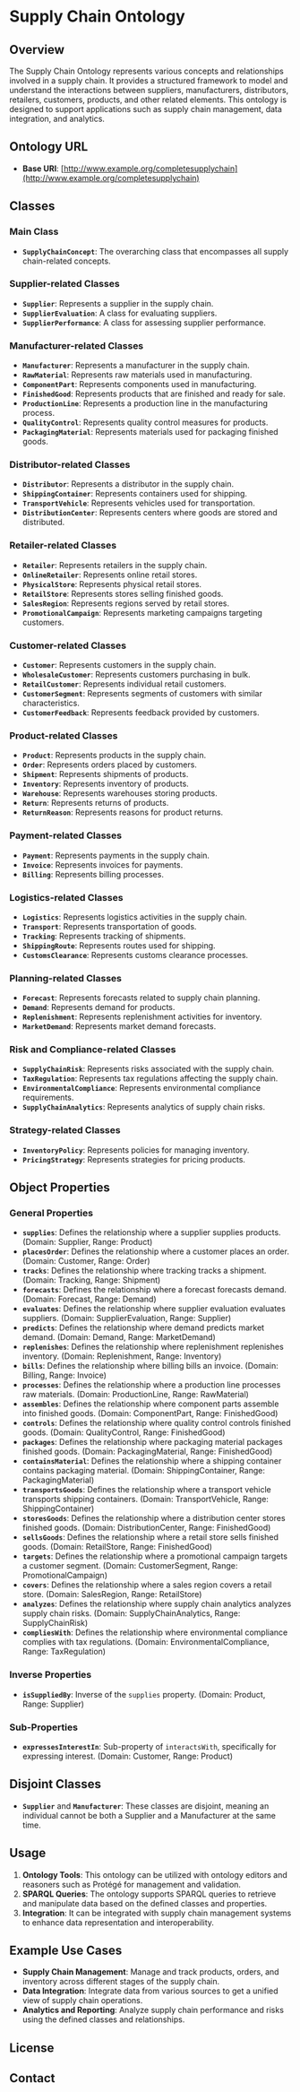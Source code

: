 # Supply Chain Ontology 

## Overview

The Supply Chain Ontology represents various concepts and relationships involved in a supply chain. It provides a structured framework to model and understand the interactions between suppliers, manufacturers, distributors, retailers, customers, products, and other related elements. This ontology is designed to support applications such as supply chain management, data integration, and analytics.

## Ontology URL

- **Base URI**: [http://www.example.org/completesupplychain](http://www.example.org/completesupplychain)

## Classes

### Main Class

- **`SupplyChainConcept`**: The overarching class that encompasses all supply chain-related concepts.

### Supplier-related Classes

- **`Supplier`**: Represents a supplier in the supply chain.
- **`SupplierEvaluation`**: A class for evaluating suppliers.
- **`SupplierPerformance`**: A class for assessing supplier performance.

### Manufacturer-related Classes

- **`Manufacturer`**: Represents a manufacturer in the supply chain.
- **`RawMaterial`**: Represents raw materials used in manufacturing.
- **`ComponentPart`**: Represents components used in manufacturing.
- **`FinishedGood`**: Represents products that are finished and ready for sale.
- **`ProductionLine`**: Represents a production line in the manufacturing process.
- **`QualityControl`**: Represents quality control measures for products.
- **`PackagingMaterial`**: Represents materials used for packaging finished goods.

### Distributor-related Classes

- **`Distributor`**: Represents a distributor in the supply chain.
- **`ShippingContainer`**: Represents containers used for shipping.
- **`TransportVehicle`**: Represents vehicles used for transportation.
- **`DistributionCenter`**: Represents centers where goods are stored and distributed.

### Retailer-related Classes

- **`Retailer`**: Represents retailers in the supply chain.
- **`OnlineRetailer`**: Represents online retail stores.
- **`PhysicalStore`**: Represents physical retail stores.
- **`RetailStore`**: Represents stores selling finished goods.
- **`SalesRegion`**: Represents regions served by retail stores.
- **`PromotionalCampaign`**: Represents marketing campaigns targeting customers.

### Customer-related Classes

- **`Customer`**: Represents customers in the supply chain.
- **`WholesaleCustomer`**: Represents customers purchasing in bulk.
- **`RetailCustomer`**: Represents individual retail customers.
- **`CustomerSegment`**: Represents segments of customers with similar characteristics.
- **`CustomerFeedback`**: Represents feedback provided by customers.

### Product-related Classes

- **`Product`**: Represents products in the supply chain.
- **`Order`**: Represents orders placed by customers.
- **`Shipment`**: Represents shipments of products.
- **`Inventory`**: Represents inventory of products.
- **`Warehouse`**: Represents warehouses storing products.
- **`Return`**: Represents returns of products.
- **`ReturnReason`**: Represents reasons for product returns.

### Payment-related Classes

- **`Payment`**: Represents payments in the supply chain.
- **`Invoice`**: Represents invoices for payments.
- **`Billing`**: Represents billing processes.

### Logistics-related Classes

- **`Logistics`**: Represents logistics activities in the supply chain.
- **`Transport`**: Represents transportation of goods.
- **`Tracking`**: Represents tracking of shipments.
- **`ShippingRoute`**: Represents routes used for shipping.
- **`CustomsClearance`**: Represents customs clearance processes.

### Planning-related Classes

- **`Forecast`**: Represents forecasts related to supply chain planning.
- **`Demand`**: Represents demand for products.
- **`Replenishment`**: Represents replenishment activities for inventory.
- **`MarketDemand`**: Represents market demand forecasts.

### Risk and Compliance-related Classes

- **`SupplyChainRisk`**: Represents risks associated with the supply chain.
- **`TaxRegulation`**: Represents tax regulations affecting the supply chain.
- **`EnvironmentalCompliance`**: Represents environmental compliance requirements.
- **`SupplyChainAnalytics`**: Represents analytics of supply chain risks.

### Strategy-related Classes

- **`InventoryPolicy`**: Represents policies for managing inventory.
- **`PricingStrategy`**: Represents strategies for pricing products.

## Object Properties

### General Properties

- **`supplies`**: Defines the relationship where a supplier supplies products. (Domain: Supplier, Range: Product)
- **`placesOrder`**: Defines the relationship where a customer places an order. (Domain: Customer, Range: Order)
- **`tracks`**: Defines the relationship where tracking tracks a shipment. (Domain: Tracking, Range: Shipment)
- **`forecasts`**: Defines the relationship where a forecast forecasts demand. (Domain: Forecast, Range: Demand)
- **`evaluates`**: Defines the relationship where supplier evaluation evaluates suppliers. (Domain: SupplierEvaluation, Range: Supplier)
- **`predicts`**: Defines the relationship where demand predicts market demand. (Domain: Demand, Range: MarketDemand)
- **`replenishes`**: Defines the relationship where replenishment replenishes inventory. (Domain: Replenishment, Range: Inventory)
- **`bills`**: Defines the relationship where billing bills an invoice. (Domain: Billing, Range: Invoice)
- **`processes`**: Defines the relationship where a production line processes raw materials. (Domain: ProductionLine, Range: RawMaterial)
- **`assembles`**: Defines the relationship where component parts assemble into finished goods. (Domain: ComponentPart, Range: FinishedGood)
- **`controls`**: Defines the relationship where quality control controls finished goods. (Domain: QualityControl, Range: FinishedGood)
- **`packages`**: Defines the relationship where packaging material packages finished goods. (Domain: PackagingMaterial, Range: FinishedGood)
- **`containsMaterial`**: Defines the relationship where a shipping container contains packaging material. (Domain: ShippingContainer, Range: PackagingMaterial)
- **`transportsGoods`**: Defines the relationship where a transport vehicle transports shipping containers. (Domain: TransportVehicle, Range: ShippingContainer)
- **`storesGoods`**: Defines the relationship where a distribution center stores finished goods. (Domain: DistributionCenter, Range: FinishedGood)
- **`sellsGoods`**: Defines the relationship where a retail store sells finished goods. (Domain: RetailStore, Range: FinishedGood)
- **`targets`**: Defines the relationship where a promotional campaign targets a customer segment. (Domain: CustomerSegment, Range: PromotionalCampaign)
- **`covers`**: Defines the relationship where a sales region covers a retail store. (Domain: SalesRegion, Range: RetailStore)
- **`analyzes`**: Defines the relationship where supply chain analytics analyzes supply chain risks. (Domain: SupplyChainAnalytics, Range: SupplyChainRisk)
- **`compliesWith`**: Defines the relationship where environmental compliance complies with tax regulations. (Domain: EnvironmentalCompliance, Range: TaxRegulation)

### Inverse Properties

- **`isSuppliedBy`**: Inverse of the `supplies` property. (Domain: Product, Range: Supplier)

### Sub-Properties

- **`expressesInterestIn`**: Sub-property of `interactsWith`, specifically for expressing interest. (Domain: Customer, Range: Product)

## Disjoint Classes

- **`Supplier`** and **`Manufacturer`**: These classes are disjoint, meaning an individual cannot be both a Supplier and a Manufacturer at the same time.

## Usage

1. **Ontology Tools**: This ontology can be utilized with ontology editors and reasoners such as Protégé for management and validation.
2. **SPARQL Queries**: The ontology supports SPARQL queries to retrieve and manipulate data based on the defined classes and properties.
3. **Integration**: It can be integrated with supply chain management systems to enhance data representation and interoperability.

## Example Use Cases

- **Supply Chain Management**: Manage and track products, orders, and inventory across different stages of the supply chain.
- **Data Integration**: Integrate data from various sources to get a unified view of supply chain operations.
- **Analytics and Reporting**: Analyze supply chain performance and risks using the defined classes and relationships.

## License


## Contact
